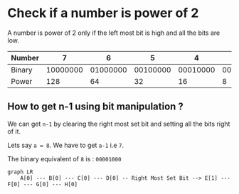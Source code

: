 # Check if a number is power of 2

A number is power of 2 only if the left most bit is high and all the bits are low.

| Number | 7 | 6 | 5 | 4 | 3 | 2 | 1 | 0 |
|--------|---|---|---|---|---|---|---|---|
| Binary | 10000000 | 01000000 | 00100000 | 00010000 | 00001000 | 00000100 | 00000010 | 00000000|
| Power  | 128 | 64 | 32 | 16 | 8 | 4 | 2 | 1 |

## How to get n-1 using bit manipulation ?

We can get `n-1` by clearing the right most set bit and setting all the bits right of it.

Lets say `a = 8`. We have to get `a-1` i.e `7`.

The binary equivalent of `8` is : `00001000`

```mermaid
graph LR
    A[0] --- B[0] --- C[0] --- D[0] -- Right Most Set Bit --> E[1] --- F[0] --- G[0] --- H[0]
```
